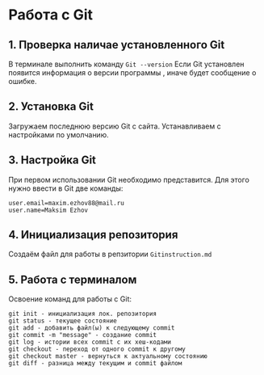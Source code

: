 # Работа с Git

## 1. Проверка наличае установленного Git

В терминале выполнить команду `Git --version`
Если Git установлен появится информация о версии программы , иначе будет сообщение о ошибке.

## 2. Установка Git
Загружаем последнюю версию Git с сайта.
Устанавливаем с настройками по умолчанию.

## 3. Настройка Git 
При первом использовании Git необходимо представится. Для этого нужно ввести в Git две команды: 
```
user.email=maxim.ezhov88@mail.ru
user.name=Maksim Ezhov
```
## 4. Инициализация репозитория
Создаём файл для работы в репзитории `Gitinstruction.md`
## 5. Работа с терминалом
Освоение команд для работы с Git:
```
git init - инициализация лок. репозитория
git status - текущее состояние  
git add - добавить файл(ы) к следующему commit
git commit -m "message" - создание commit 
git log - истории всех commit с их хеш-кодами
git checkout - переход от одного commit к другому
git checkout master - вернуться к актуальному состоянию
git diff - разница между текущим и commit файлом
```
